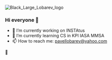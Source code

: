 ![Black_Large_Lobarev_logo](https://user-images.githubusercontent.com/34250546/143419065-e7a1785e-29af-4eea-8005-f768af46733b.png)

### Hi everyone 👋

- 🔭 I’m currently working on INSTAtus
- 🌱 I’m currently learning CS in KPI IASA MMSA
- 📫 How to reach me: pavellobarev@yahoo.com

🤍
